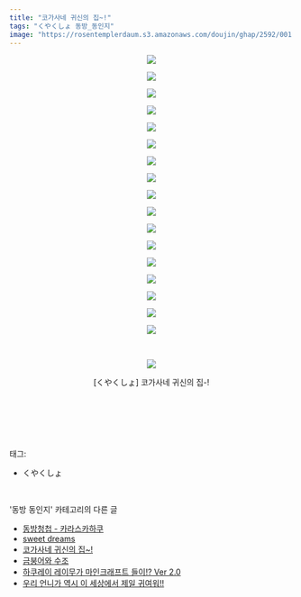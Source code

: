 ```yaml
---
title: "코가사네 귀신의 집~!"
tags: "くやくしょ 동방_동인지"
image: "https://rosentemplerdaum.s3.amazonaws.com/doujin/ghap/2592/001.jpg"
---
```

<div class="article">
<p style="text-align: center; clear: none; float: none;"><img src="{{ site.imgserver10 }}/ghap/2592/001.jpg"/></p>
<p style="text-align: center; clear: none; float: none;"><img src="{{ site.imgserver10 }}/ghap/2592/002.jpg"/></p>
<p style="text-align: center; clear: none; float: none;"><img src="{{ site.imgserver10 }}/ghap/2592/003.jpg"/></p>
<p style="text-align: center; clear: none; float: none;"><img src="{{ site.imgserver10 }}/ghap/2592/004.jpg"/></p>
<p style="text-align: center; clear: none; float: none;"><img src="{{ site.imgserver10 }}/ghap/2592/005.jpg"/></p>
<p style="text-align: center; clear: none; float: none;"><img src="{{ site.imgserver10 }}/ghap/2592/006.jpg"/></p>
<p style="text-align: center; clear: none; float: none;"><img src="{{ site.imgserver10 }}/ghap/2592/007.jpg"/></p>
<p style="text-align: center; clear: none; float: none;"><img src="{{ site.imgserver10 }}/ghap/2592/008.jpg"/></p>
<p style="text-align: center; clear: none; float: none;"><img src="{{ site.imgserver10 }}/ghap/2592/009.jpg"/></p>
<p style="text-align: center; clear: none; float: none;"><img src="{{ site.imgserver10 }}/ghap/2592/010.jpg"/></p>
<p style="text-align: center; clear: none; float: none;"><img src="{{ site.imgserver10 }}/ghap/2592/011.jpg"/></p>
<p style="text-align: center; clear: none; float: none;"><img src="{{ site.imgserver10 }}/ghap/2592/012.jpg"/></p>
<p style="text-align: center; clear: none; float: none;"><img src="{{ site.imgserver10 }}/ghap/2592/013.jpg"/></p>
<p style="text-align: center; clear: none; float: none;"><img src="{{ site.imgserver10 }}/ghap/2592/014.jpg"/></p>
<p style="text-align: center; clear: none; float: none;"><img src="{{ site.imgserver10 }}/ghap/2592/015.jpg"/></p>
<p style="text-align: center; clear: none; float: none;"><img src="{{ site.imgserver10 }}/ghap/2592/016.jpg"/></p>
<p style="text-align: center; clear: none; float: none;"><img src="{{ site.imgserver10 }}/ghap/2592/017.jpg"/></p>
<p style="text-align: center; clear: none; float: none;"><br/></p>
<p style="text-align: center; clear: none; float: none;"><img src="{{ site.imgserver10 }}/ghap/2592/018.jpg"/></p>
<p style="text-align: center; clear: none; float: none;">[くやくしょ] 코가사네 귀신의 집-!</p>
<p style="text-align: center; clear: none; float: none;"><br/></p>
<p><br/></p>
</div><br/>
<div class="tagTrail">
<p>태그: </p>
<ul>
<li>くやくしょ</li>
</ul>
</div><br/>
<div class="another">
<p>'동방 동인지' 카테고리의 다른 글</p>
<ul>
<li><a href="/ghap_2594">동방청첩 - 카라스카하쿠</a></li>
<li><a href="/ghap_2593">sweet dreams</a></li>
<li><a href="/ghap_2592">코가사네 귀신의 집~!</a></li>
<li><a href="/ghap_2590">금붕어와 수조</a></li>
<li><a href="/ghap_2589">하쿠레이 레이무가 마인크래프트 들이!? Ver 2.0</a></li>
<li><a href="/ghap_2588">우리 언니가 역시 이 세상에서 제일 귀여워!!</a></li>
</ul>
</div><br/>
<div class="cb_module cb_fluid">
<div class="cb_wrt cb_profile">
</div><!-- commentList close -->
</div><br/>
